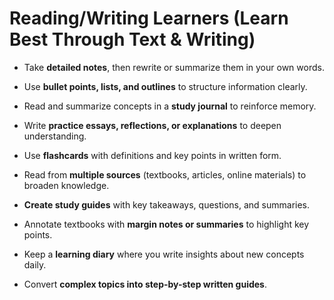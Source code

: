 # Reading/Writing Learners (Learn Best Through Text & Writing)

* Take **detailed notes**, then rewrite or summarize them in your own words.
* Use **bullet points, lists, and outlines** to structure information clearly.
* Read and summarize concepts in a **study journal** to reinforce memory.
* Write **practice essays, reflections, or explanations** to deepen understanding.

* Use **flashcards** with definitions and key points in written form.
* Read from **multiple sources** (textbooks, articles, online materials) to broaden knowledge.
* **Create study guides** with key takeaways, questions, and summaries.
* Annotate textbooks with **margin notes or summaries** to highlight key points.
* Keep a **learning diary** where you write insights about new concepts daily.
* Convert **complex topics into step-by-step written guides**.